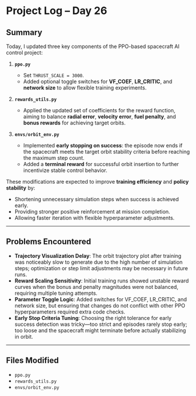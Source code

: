 # Project Log – Day 26

## Summary
Today, I updated three key components of the PPO-based spacecraft AI control project:

1. **`ppo.py`**  
   - Set `THRUST_SCALE = 3000`.  
   - Added optional toggle switches for **VF_COEF**, **LR_CRITIC**, and **network size** to allow flexible training experiments.

2. **`rewards_utils.py`**  
   - Applied the updated set of coefficients for the reward function, aiming to balance **radial error**, **velocity error**, **fuel penalty**, and **bonus rewards** for achieving target orbits.

3. **`envs/orbit_env.py`**  
   - Implemented **early stopping on success**: the episode now ends if the spacecraft meets the target orbit stability criteria before reaching the maximum step count.  
   - Added a **terminal reward** for successful orbit insertion to further incentivize stable control behavior.

These modifications are expected to improve **training efficiency** and **policy stability** by:
- Shortening unnecessary simulation steps when success is achieved early.
- Providing stronger positive reinforcement at mission completion.
- Allowing faster iteration with flexible hyperparameter adjustments.

---

## Problems Encountered
- **Trajectory Visualization Delay**: The orbit trajectory plot after training was noticeably slow to generate due to the high number of simulation steps; optimization or step limit adjustments may be necessary in future runs.
- **Reward Scaling Sensitivity**: Initial training runs showed unstable reward curves when the bonus and penalty magnitudes were not balanced, requiring multiple tuning attempts.
- **Parameter Toggle Logic**: Added switches for VF_COEF, LR_CRITIC, and network size, but ensuring that changes do not conflict with other PPO hyperparameters required extra code checks.
- **Early Stop Criteria Tuning**: Choosing the right tolerance for early success detection was tricky—too strict and episodes rarely stop early; too loose and the spacecraft might terminate before actually stabilizing in orbit.

---

## Files Modified
- `ppo.py`
- `rewards_utils.py`
- `envs/orbit_env.py`
